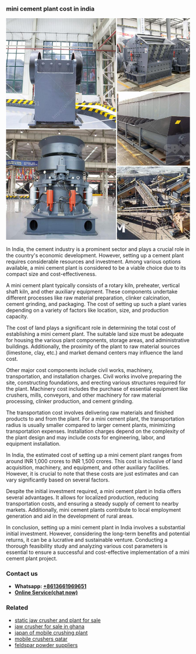 <h3>mini cement plant cost in india</h3><img src='1706766940.jpg' alt=''><p>In India, the cement industry is a prominent sector and plays a crucial role in the country's economic development. However, setting up a cement plant requires considerable resources and investment. Among various options available, a mini cement plant is considered to be a viable choice due to its compact size and cost-effectiveness.</p><p>A mini cement plant typically consists of a rotary kiln, preheater, vertical shaft kiln, and other auxiliary equipment. These components undertake different processes like raw material preparation, clinker calcination, cement grinding, and packaging. The cost of setting up such a plant varies depending on a variety of factors like location, size, and production capacity.</p><p>The cost of land plays a significant role in determining the total cost of establishing a mini cement plant. The suitable land size must be adequate for housing the various plant components, storage areas, and administrative buildings. Additionally, the proximity of the plant to raw material sources (limestone, clay, etc.) and market demand centers may influence the land cost.</p><p>Other major cost components include civil works, machinery, transportation, and installation charges. Civil works involve preparing the site, constructing foundations, and erecting various structures required for the plant. Machinery cost includes the purchase of essential equipment like crushers, mills, conveyors, and other machinery for raw material processing, clinker production, and cement grinding.</p><p>The transportation cost involves delivering raw materials and finished products to and from the plant. For a mini cement plant, the transportation radius is usually smaller compared to larger cement plants, minimizing transportation expenses. Installation charges depend on the complexity of the plant design and may include costs for engineering, labor, and equipment installation.</p><p>In India, the estimated cost of setting up a mini cement plant ranges from around INR 1,000 crores to INR 1,500 crores. This cost is inclusive of land acquisition, machinery, and equipment, and other auxiliary facilities. However, it is crucial to note that these costs are just estimates and can vary significantly based on several factors.</p><p>Despite the initial investment required, a mini cement plant in India offers several advantages. It allows for localized production, reducing transportation costs, and ensuring a steady supply of cement to nearby markets. Additionally, mini cement plants contribute to local employment generation and aid in the development of rural areas.</p><p>In conclusion, setting up a mini cement plant in India involves a substantial initial investment. However, considering the long-term benefits and potential returns, it can be a lucrative and sustainable venture. Conducting a thorough feasibility study and analyzing various cost parameters is essential to ensure a successful and cost-effective implementation of a mini cement plant project.</p><h3>Contact us</h3><ul><li><strong>Whatsapp:&nbsp;<a href="https://wa.me/8613661969651">+8613661969651</a></strong></li><li><a href="https://swt.shibang-china.com/?git&amp;zhl&amp;mini cement plant cost in india"><strong>Online Service(chat now)</strong></a></li></ul><h3>Related</h3><ul><li><a href='static jaw crusher and plant for sale.md'>static jaw crusher and plant for sale</a></li><li><a href='jaw crusher for sale in ghana.md'>jaw crusher for sale in ghana</a></li><li><a href='japan of mobile crushing plant.md'>japan of mobile crushing plant</a></li><li><a href='mobile crushers qatar.md'>mobile crushers qatar</a></li><li><a href='feldspar powder suppliers.md'>feldspar powder suppliers</a></li></ul>